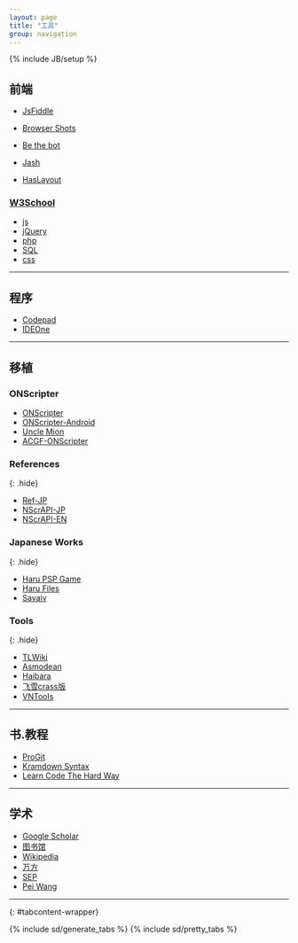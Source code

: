 ```yaml
---
layout: page
title: "工具"
group: navigation
---
```

{% include JB/setup %}

<div markdown="1">

## 前端

* [JsFiddle](http://jsfiddle.net)

* [Browser Shots](http://browsershots.org/)

* [Be the bot](http://www.avivadirectory.com/bethebot/)

* [Jash](javascript:(function(){document.body.appendChild(document.createElement('script')).src='http://www.billyreisinger.com/jash/source/latest/Jash.js';})(); "终端js调试器")

* [HasLayout](http://haslayout.net/css/ "IE快来战个痛")

### [W3School](http://www.w3school.com.cn)

* [js](http://www.w3school.com.cn/js/jsref_obj_string.asp)
* [jQuery](http://www.w3school.com.cn/jquery/jquery_ref_manipulation.asp)
* [php](http://www.w3school.com.cn/php/php_ref_string.asp)
* [SQL](http://www.w3school.com.cn/sql/sql_quickref.asp)
* [css](http://www.w3school.com.cn/css/css_classification.asp)

-----------------------

## 程序

* [Codepad](http://codepad.org)
* [IDEOne](http://ideone.com)

-----------------------

## 移植

### ONScripter

* [ONScripter](http://onscripter.sourceforge.jp/onscripter.html)
* [ONScripter-Android](http://onscripter.sourceforge.jp/android/)
* [Uncle Mion](http://unclemion.com/onscripter/)
* [ACGF-ONScripter](http://code.google.com/p/onscripter/)

### References
{: .hide}

* [Ref-JP](http://nscripter.insani.org/reference/)
* [NScrAPI-JP](http://senzogawa.s90.xrea.com/reference/NScrAPI.html)
* [NScrAPI-EN](http://unclemion.com/onscripter/api/NScrAPI.html)

### Japanese Works
{: .hide}

* [Haru PSP Game](http://harupspgame.blog64.fc2.com/)
* [Haru Files](http://briefcase.yahoo.co.jp/bc/qmbqmbqm/lst?.dir=/)
* [Savaiv](http://savaiv.blog81.fc2.com/)

### Tools
{: .hide}

* [TLWiki](http://tlwiki.org)
* [Asmodean](http://asmodean.reverse.net/pages/tools_index.html)
* [Haibara](https://haibara4cgrip.wordpress.com/)
* [飞雪crass版](https://www.yukict.com/bbs/forumdisplay.php?fid=69)
* [VNTools](http://vn.i-forge.net/tools/)

-----------------------

## 书.教程

* [ProGit](http://progit.org/book/zh/)
* [Kramdown Syntax](http://kramdown.rubyforge.org/syntax.html)
* [Learn Code The Hard Way](http://learncodethehardway.org/)

-----------------------

## 学术

* [Google Scholar](http://scholar.google.com)
* [图书馆](http://www.lib.pku.edu.cn)
* [Wikipedia](http://www.wikipedia.org/)
* [万方](http://g.wanfangdata.com.cn/)
* [SEP](http://plato.stanford.edu/)
* [Pei Wang](http://www.cis.temple.edu/~wangp/)

-----------------------

</div>
{: #tabcontent-wrapper}

{% include sd/generate_tabs %}
{% include sd/pretty_tabs %}

